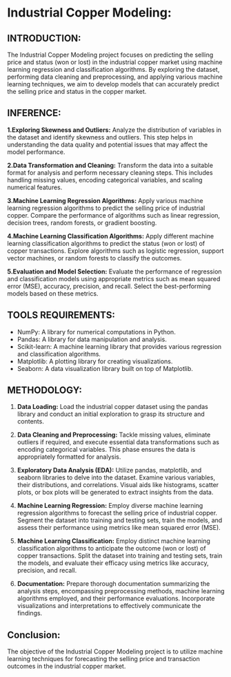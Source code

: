# Industrial Copper Modeling:

## INTRODUCTION:

The Industrial Copper Modeling project focuses on predicting the selling price and status (won or lost) in the industrial copper market using machine learning regression and classification algorithms. By exploring the dataset, performing data cleaning and preprocessing, and applying various machine learning techniques, we aim to develop models that can accurately predict the selling price and status in the copper market.
## INFERENCE:

**1.Exploring Skewness and Outliers:**
Analyze the distribution of variables in the dataset and identify skewness and outliers. This step helps in understanding the data quality and potential issues that may affect the model performance.

**2.Data Transformation and Cleaning:**
Transform the data into a suitable format for analysis and perform necessary cleaning steps. This includes handling missing values, encoding categorical variables, and scaling numerical features.

**3.Machine Learning Regression Algorithms:**
Apply various machine learning regression algorithms to predict the selling price of industrial copper. Compare the performance of algorithms such as linear regression, decision trees, random forests, or gradient boosting.

**4.Machine Learning Classification Algorithms:**
Apply different machine learning classification algorithms to predict the status (won or lost) of copper transactions. Explore algorithms such as logistic regression, support vector machines, or random forests to classify the outcomes.

**5.Evaluation and Model Selection:**
Evaluate the performance of regression and classification models using appropriate metrics such as    mean squared error (MSE), accuracy, precision, and recall. Select the best-performing models based on these metrics.
## TOOLS REQUIREMENTS:
* NumPy: A library for numerical computations in Python.
* Pandas: A library for data manipulation and analysis.
* Scikit-learn: A machine learning library that provides various regression and classification algorithms.
* Matplotlib: A plotting library for creating visualizations.
* Seaborn: A data visualization library built on top of Matplotlib.

## METHODOLOGY:

1. **Data Loading:**
   Load the industrial copper dataset using the pandas library and conduct an initial exploration to grasp its structure and contents.

2. **Data Cleaning and Preprocessing:**
   Tackle missing values, eliminate outliers if required, and execute essential data transformations such as encoding categorical variables. This phase ensures the data is appropriately formatted for analysis.

3. **Exploratory Data Analysis (EDA):**
   Utilize pandas, matplotlib, and seaborn libraries to delve into the dataset. Examine various variables, their distributions, and correlations. Visual aids like histograms, scatter plots, or box plots will be generated to extract insights from the data.

4. **Machine Learning Regression:**
   Employ diverse machine learning regression algorithms to forecast the selling price of industrial copper. Segment the dataset into training and testing sets, train the models, and assess their performance using metrics like mean squared error (MSE).

5. **Machine Learning Classification:**
   Employ distinct machine learning classification algorithms to anticipate the outcome (won or lost) of copper transactions. Split the dataset into training and testing sets, train the models, and evaluate their efficacy using metrics like accuracy, precision, and recall.

6. **Documentation:**
   Prepare thorough documentation summarizing the analysis steps, encompassing preprocessing methods, machine learning algorithms employed, and their performance evaluations. Incorporate visualizations and interpretations to effectively communicate the findings.

## Conclusion:
The objective of the Industrial Copper Modeling project is to utilize machine learning techniques for forecasting the selling price and transaction outcomes in the industrial copper market.
